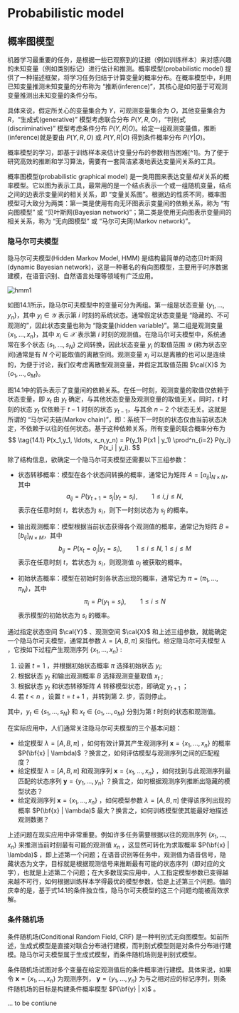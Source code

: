 # Probabilistic model

## 概率图模型

机器学习最重要的任务，是根据一些已观察到的证据（例如训练样本）来对感兴趣的未知变量（例如类别标记）进行估计和推测。概率模型(probabilistic model) 提供了一种描述框架，将学习任务归结于计算变量的概率分布。在概率模型中，利用已知变量推测未知变量的分布称为 “推断(inference)”，其核心是如何基于可观测变量推测出未知变量的条件分布。

具体来说，假定所关心的变量集合为 $Y$，可观测变量集合为 $O$，其他变量集合为 $R$，“生成式(generative)” 模型考虑联合分布 $P(Y, R, O)$，“判别式(discriminative)” 模型考虑条件分布 $P(Y, R | O)$。给定一组观测变量值，推断(inference)就是要由 $P(Y, R, O)$ 或 $P(Y, R | O)$ 得到条件概率分布 $P(Y | O)$。

概率模型的学习，即基于训练样本来估计变量分布的参数相当困难[^1]。为了便于研究高效的推断和学习算法，需要有一套简洁紧凑地表达变量间关系的工具。

概率图模型(probabilistic graphical model) 是一类用图来表达变量*相关*关系的概率模型。它以图为表示工具，最常用的是一个结点表示一个或一组随机变量，结点之间的边表示变量间的相关关系，即 “变量关系图”。根据边的性质不同，概率图模型可大致分为两类：第一类是使用有向无环图表示变量间的依赖关系，称为 “有向图模型” 或 “贝叶斯网(Bayesian network)”；第二类是使用无向图表示变量间的相关关系，称为 “无向图模型” 或 “马尔可夫网(Markov network)”。

### 隐马尔可夫模型

隐马尔可夫模型(Hidden Markov Model, HMM) 是结构最简单的动态贝叶斯网(dynamic Bayesian network)，这是一种著名的有向图模型，主要用于时序数据建模，在语音识别、自然语言处理等领域有广泛应用。

![hmm1](./images/ml_hmm_structure.png)

如图14.1所示，隐马尔可夫模型中的变量可分为两组。第一组是状态变量 $\{y_1, \ldots, y_n \}$，其中 $y_i \in \mathcal{Y}$ 表示第 $i$ 时刻的系统状态。通常假定状态变量是 “隐藏的、不可观测的”，因此状态变量也称为 “隐变量(hidden variable)”。第二组是观测变量 $\{x_1, \ldots, x_n \}$，其中 $x_i \in \mathcal{X}$ 表示第 $i$ 时刻的观测值。在隐马尔可夫模型中，系统通常在多个状态 $\{s_1, \ldots, s_N \}$ 之间转换，因此状态变量 $y_i$ 的取值范围 $\mathcal{Y}$ (称为状态空间)通常是有 $N$ 个可能取值的离散空间。观测变量 $x_i$ 可以是离散的也可以是连续的，为便于讨论，我们仅考虑离散型观测变量，并假定其取值范围 $\cal{X}$ 为 $\{o_1, \ldots, o_M \}$。

图14.1中的箭头表示了变量间的依赖关系。在任一时刻，观测变量的取值仅依赖于状态变量，即 $x_t$ 由 $y_t$ 确定，与其他状态变量及观测变量的取值无关。同时，$t$ 时刻的状态 $y_t$ 仅依赖于 $t-1$ 时刻的状态 $y_{t-1}$，与其余 $n-2$ 个状态无关。这就是所谓的 “马尔可夫链(Markov chain)”，即：系统下一时刻的状态仅由当前状态决定，不依赖于以往的任何状态。基于这种依赖关系，所有变量的联合概率分布为
$$
\tag{14.1}
P(x_1,y_1, \ldots, x_n,y_n) = P(y_1) P(x1 | y_1) \prod^n_{i=2} P(y_i) P(x_i | y_i).
$$
除了结构信息，欲确定一个隐马尔可夫模型还需要以下三组参数：

- 状态转移概率：模型在各个状态间转换的概率，通常记为矩阵 $A = [a_{ij}]_{N \times N}$，其中
  $$
  a_{ij} = P(y_{t+1} = s_j | y_t = s_i), \qquad 1 \le i,j \le N,
  $$
  表示在任意时刻 $t$，若状态为 $s_i$，则下一时刻状态为 $s_j$ 的概率。

- 输出观测概率：模型根据当前状态获得各个观测值的概率，通常记为矩阵 $B = [b_{ij}]_{N \times M}$，其中
  $$
  b_{ij} = P(x_t = o_j | y_t = s_i), \qquad {1 \le i \le N},\ {1 \le j \le M}
  $$
  表示在任意时刻 $t$，若状态为 $s_i$，则观测值 $o_j$ 被获取的概率。

- 初始状态概率：模型在初始时刻各状态出现的概率，通常记为 $\pi = (\pi_1, \ldots, \pi_N)$，其中
  $$
  \pi_i = P(y_1 = s_i), \qquad {1 \le i \le N}
  $$
  表示模型的初始状态为 $s_i$ 的概率。

通过指定状态空间 $\cal{Y}$ 、观测空间 $\cal{X}$ 和上述三组参数，就能确定一个隐马尔可夫模型，通常其参数 $\lambda = [A, B, \pi]$ 来指代。给定隐马尔可夫模型 $\lambda$ ，它按如下过程产生观测序列 $\{x_1, \ldots, x_n \}$ :

1. 设置 $t = 1$ ，并根据初始状态概率 $\pi$ 选择初始状态 $y_i$;
2. 根据状态 $y_t$ 和输出观测概率 $B$ 选择观测变量取值 $x_t$ ;
3. 根据状态 $y_t$ 和状态转移矩阵 $A$ 转移模型状态，即确定 $y_{t+1}$ ；
4. 若 $t < n$ ，设置 $t = t + 1$ ，并转到第 2. 步，否则停止。

其中，$y_t \in \{s_1, \ldots, s_N \}$ 和 $x_t \in \{o_1, \ldots, o_M \}$ 分别为第 $t$ 时刻的状态和观测值。

在实际应用中，人们通常关注隐马尔可夫模型的三个基本问题：

- 给定模型 $\lambda = [A, B, \pi]$ ，如何有效计算其产生观测序列 $\mathbf{x} = \{x_1, \ldots, x_n \}$ 的概率 $P(\bf{x} | \lambda)$ ？换言之，如何评估模型与观测序列之间的匹配程度？
- 给定模型 $\lambda = [A, B, \pi]$ 和观测序列 $\mathbf{x} = \{x_1, \ldots, x_n \}$ ，如何找到与此观测序列最匹配的状态序列 $\mathbf{y} = \{y_1, \ldots, y_n \}$ ？换言之，如何根据观测序列推断出隐藏的模型状态？
- 给定观测序列 $\mathbf{x} = \{x_1, \ldots, x_n \}$ ，如何模型参数 $\lambda = [A, B, \pi]$ 使得该序列出现的概率 $P(\bf{x} | \lambda)$ 最大？换言之，如何训练模型使其能最好地描述观测数据？

上述问题在现实应用中非常重要。例如许多任务需要根据以往的观测序列 $\{x_1, \ldots, x_n \}$ 来推测当前时刻最有可能的观测值 $x_n$ ，这显然可转化为求取概率  $P(\bf{x} | \lambda)$ ，即上述第一个问题；在语音识别等任务中，观测值为语音信号，隐藏状态为文字，目标就是根据观测信号来推断最有可能的状态序列（即对应的文字），也就是上述第二个问题；在大多数现实应用中，人工指定模型参数已变得越来越不可行，如何根据训练样本学得最优的模型参数，恰是上述第三个问题。值的庆幸的是，基于式14.1的条件独立性，隐马尔可夫模型的这三个问题均能被高效求解。



### 条件随机场

条件随机场(Conditional Random Field, CRF) 是一种判别式无向图模型。如前所述，生成式模型是直接对联合分布进行建模，而判别式模型则是对条件分布进行建模。隐马尔可夫模型属于生成式模型，而条件随机场则是判别式模型。

条件随机场试图对多个变量在给定观测值后的条件概率进行建模。具体来说，如果令 $\mathbf{x} = \{x_1, \ldots, x_n \}$ 为观测序列， $\mathbf{y} = \{y_1, \ldots, y_n \}$ 为与之相对应的标记序列，则条件随机场的目标是构建条件概率模型 $P(\bf{y} | x)$ 。

... to be contiune
